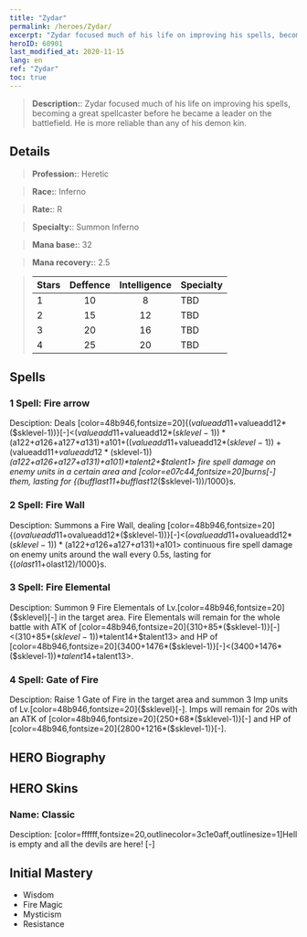 ```yaml
---
title: "Zydar"
permalink: /heroes/Zydar/
excerpt: "Zydar focused much of his life on improving his spells, becoming a great spellcaster before he became a leader on the battlefield. He is more reliable than any of his demon kin. "
heroID: 60901
last_modified_at: 2020-11-15
lang: en
ref: "Zydar"
toc: true
---
```

> **Description:**: Zydar focused much of his life on improving his spells, becoming a great spellcaster before he became a leader on the battlefield. He is more reliable than any of his demon kin. 
## Details
> **Profession:**: Heretic

> **Race:**: Inferno

> **Rate:**: R

> **Specialty:**: Summon Inferno

> **Mana base:**: 32

> **Mana recovery:**: 2.5

>  | Stars   |    Deffence    |  Intelligence  |      Specialty     |
>  |---------|:---------------:|:---------------:|--------------------|
>  |    1    | 10 | 8 | TBD |
>  |    2    | 15 | 12 | TBD |
>  |    3    | 20 | 16 | TBD |
>  |    4    | 25 | 20 | TBD |
## Spells
 ### 1 Spell: Fire arrow

 Desciption: Deals [color=48b946,fontsize=20]{($valueadd11+$valueadd12*($sklevel-1))}[-]<($valueadd11+$valueadd12*($sklevel-1))*($a122+$a126+$a127+$a131)+$a101+(($valueadd11+$valueadd12*($sklevel-1))+($valueadd11+$valueadd12*($sklevel-1))*($a122+$a126+$a127+$a131)+$a101)*$talent2+$talent1> fire spell damage on enemy units in a certain area and [color=e07c44,fontsize=20]burns[-] them, lasting for {($bufflast11+$bufflast12*($sklevel-1))/1000}s.

 ### 2 Spell: Fire Wall

 Desciption: Summons a Fire Wall, dealing [color=48b946,fontsize=20]{($ovalueadd11+$ovalueadd12*($sklevel-1))}[-]<($ovalueadd11+$ovalueadd12*($sklevel-1))*($a122+$a126+$a127+$a131)+$a101> continuous fire spell damage on enemy units around the wall every 0.5s, lasting for {($olast11+$olast12)/1000}s.

 ### 3 Spell: Fire Elemental

 Desciption: Summon 9 Fire Elementals of Lv.[color=48b946,fontsize=20]{$sklevel}[-] in the target area. Fire Elementals will remain for the whole battle with ATK of [color=48b946,fontsize=20]{310+85*($sklevel-1)}[-]<(310+85*($sklevel-1))*$talent14+$talent13> and HP of [color=48b946,fontsize=20]{3400+1476*($sklevel-1)}[-]<(3400+1476*($sklevel-1))*$talent14+$talent13>.

 ### 4 Spell: Gate of Fire

 Desciption: Raise 1 Gate of Fire in the target area and summon 3 Imp units of Lv.[color=48b946,fontsize=20]{$sklevel}[-]. Imps will remain for 20s with an ATK of [color=48b946,fontsize=20]{250+68*($sklevel-1)}[-] and HP of [color=48b946,fontsize=20]{2800+1216*($sklevel-1)}[-].

## HERO Biography
## HERO Skins
 ### Name: **Classic**

 Desciption: [color=ffffff,fontsize=20,outlinecolor=3c1e0aff,outlinesize=1]Hell is empty and all the devils are here! [-]

## Initial Mastery
   - Wisdom
   - Fire Magic
   - Mysticism
   - Resistance
